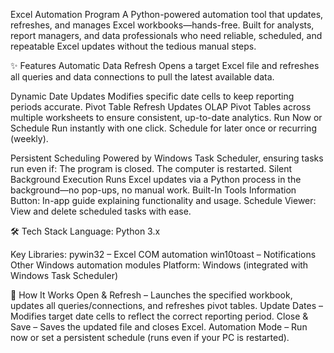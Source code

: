 Excel Automation Program
A Python-powered automation tool that updates, refreshes, and manages Excel workbooks—hands-free.
Built for analysts, report managers, and data professionals who need reliable, scheduled, and repeatable Excel updates without the tedious manual steps.

✨ Features
Automatic Data Refresh
Opens a target Excel file and refreshes all queries and data connections to pull the latest available data.

Dynamic Date Updates
Modifies specific date cells to keep reporting periods accurate.
Pivot Table Refresh
Updates OLAP Pivot Tables across multiple worksheets to ensure consistent, up-to-date analytics.
Run Now or Schedule
Run instantly with one click.
Schedule for later once or recurring (weekly).

Persistent Scheduling
Powered by Windows Task Scheduler, ensuring tasks run even if:
The program is closed.
The computer is restarted.
Silent Background Execution
Runs Excel updates via a Python process in the background—no pop-ups, no manual work.
Built-In Tools
Information Button: In-app guide explaining functionality and usage.
Schedule Viewer: View and delete scheduled tasks with ease.

🛠️ Tech Stack
Language: Python 3.x

Key Libraries:
pywin32 – Excel COM automation
win10toast – Notifications
Other Windows automation modules
Platform: Windows (integrated with Windows Task Scheduler)

🚀 How It Works
Open & Refresh – Launches the specified workbook, updates all queries/connections, and refreshes pivot tables.
Update Dates – Modifies target date cells to reflect the correct reporting period.
Close & Save – Saves the updated file and closes Excel.
Automation Mode – Run now or set a persistent schedule (runs even if your PC is restarted).

